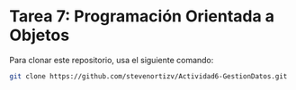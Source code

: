 # Tarea 7: Programación Orientada a Objetos

Para clonar este repositorio, usa el siguiente comando:

```bash
git clone https://github.com/stevenortizv/Actividad6-GestionDatos.git
